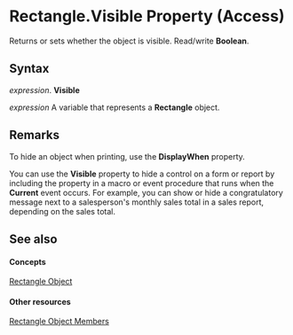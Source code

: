 
# Rectangle.Visible Property (Access)

Returns or sets whether the object is visible. Read/write  **Boolean**.


## Syntax

 _expression_. **Visible**

 _expression_ A variable that represents a **Rectangle** object.


## Remarks

To hide an object when printing, use the  **DisplayWhen** property.

You can use the  **Visible** property to hide a control on a form or report by including the property in a macro or event procedure that runs when the **Current** event occurs. For example, you can show or hide a congratulatory message next to a salesperson's monthly sales total in a sales report, depending on the sales total.


## See also


#### Concepts


[Rectangle Object](ea624e43-c6a6-36ee-2b0b-4530a0cff3ef.md)
#### Other resources


[Rectangle Object Members](300066be-d07d-a55c-07c6-f63233cc51cc.md)
